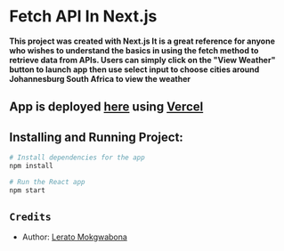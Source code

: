 # Fetch API In Next.js


**This project was created with Next.js It is a great reference for anyone who wishes to understand the basics in using the fetch method to retrieve data from APIs. Users can simply click on the "View Weather" button to launch app then use select input to choose cities around Johannesburg South Africa to view the weather**

## App is deployed [here](https://my-weather-8hxql8uqe-lerato029.vercel.app/) using [Vercel](https://vercel.com)

## Installing and Running Project:

``` bash
# Install dependencies for the app
npm install

# Run the React app
npm start

```

## `Credits`

- Author: [Lerato Mokgwabona](https://github.com/Lerato029)
